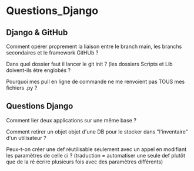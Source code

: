 # **Questions_Django**

## **Django & GitHub**

  Comment opérer proprement la liaison entre le branch main, les branchs secondaires et le framework GitHUb ?

  Dans quel dossier faut il lancer le git init ? (les dossiers Scripts et Lib doivent-ils être englobés ?

  Pourquoi mes pull en ligne de commande ne me renvoient pas TOUS mes fichiers .py ?

  ## **Questions Django**

  Comment lier deux applications sur une même base ?

  Comment retirer un objet objet d'une DB pour le stocker dans "l'inventaire" d'un utilisateur ?

  Peux-t-on créer une def réutilisable seulement avec un appel en modifiant les paramètres de celle ci ? (traduction = automatiser une seule def plutôt que de la ré écrire 
  plusieurs fois avec des paramètres différents)
